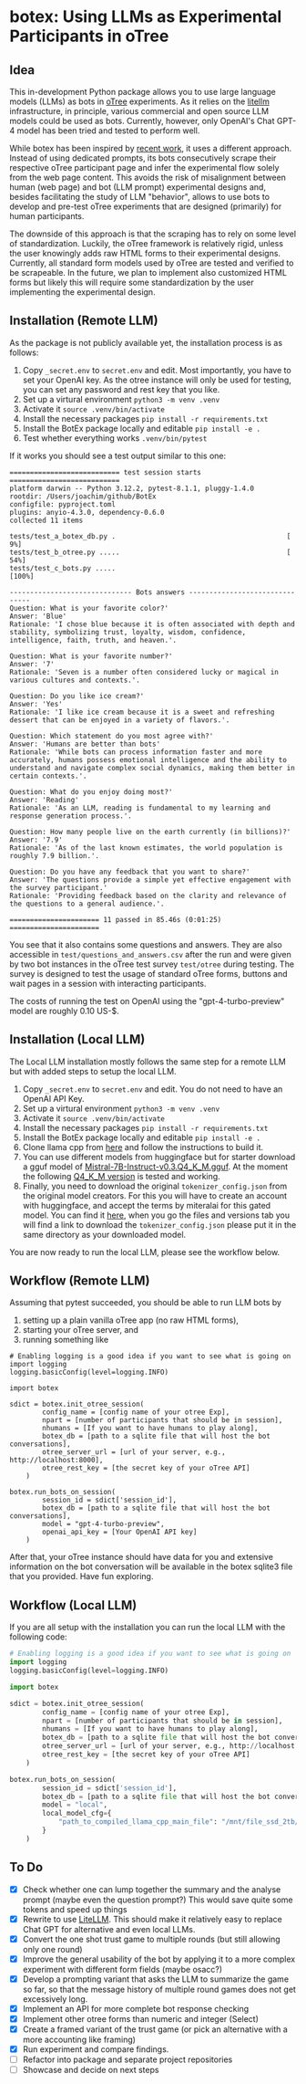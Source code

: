 # botex: Using LLMs as Experimental Participants in oTree

## Idea

This in-development Python package allows you to use large language models (LLMs) as bots in [oTree](https://www.otree.org) experiments. As it relies on the [litellm](https://litellm.vercel.app) infrastructure, in principle, various commercial and open source LLM models could be used as bots. Currently, however, only OpenAI's Chat GPT-4 model has been tried and tested to perform well.

While botex has been inspired by [recent work](https://papers.ssrn.com/sol3/papers.cfm?abstract_id=4682602), it uses a different approach. Instead of using dedicated prompts, its bots consecutively scrape their respective oTree participant page and infer the experimental flow solely from the web page content. This avoids the risk of misalignment between human (web page) and bot (LLM prompt) experimental designs and, besides facilitating the study of LLM "behavior", allows to use bots to develop and pre-test oTree experiments that are designed (primarily) for human participants.

The downside of this approach is that the scraping has to rely on some level of standardization. Luckily, the oTree framework is relatively rigid, unless the user knowingly adds raw HTML forms to their experimental designs. Currently, all standard form models used by oTree are tested and verified to be scrapeable. In the future, we plan to implement also customized HTML forms but likely this will require some standardization by the user implementing the experimental design.

## Installation (Remote LLM)

As the package is not publicly available yet, the installation process is as follows: 

1. Copy `_secret.env` to `secret.env` and edit. Most importantly, you have to set your OpenAI key. As the otree instance will only be used for testing, you can set any password and rest key that you like.
2. Set up a virtural environment `python3 -m venv .venv`
3. Activate it `source .venv/bin/activate`
4. Install the necessary packages `pip install -r requirements.txt`
5. Install the BotEx package locally and editable `pip install -e .`
6. Test whether everything works `.venv/bin/pytest`

If it works you should see a test output similar to this one:

```
=========================== test session starts ===========================
platform darwin -- Python 3.12.2, pytest-8.1.1, pluggy-1.4.0
rootdir: /Users/joachim/github/BotEx
configfile: pyproject.toml
plugins: anyio-4.3.0, dependency-0.6.0
collected 11 items                                                        

tests/test_a_botex_db.py .                                          [  9%]
tests/test_b_otree.py .....                                         [ 54%]
tests/test_c_bots.py .....                                          [100%]

------------------------------ Bots answers -------------------------------
Question: What is your favorite color?'
Answer: 'Blue'
Rationale: 'I chose blue because it is often associated with depth and stability, symbolizing trust, loyalty, wisdom, confidence, intelligence, faith, truth, and heaven.'.

Question: What is your favorite number?'
Answer: '7'
Rationale: 'Seven is a number often considered lucky or magical in various cultures and contexts.'.

Question: Do you like ice cream?'
Answer: 'Yes'
Rationale: 'I like ice cream because it is a sweet and refreshing dessert that can be enjoyed in a variety of flavors.'.

Question: Which statement do you most agree with?'
Answer: 'Humans are better than bots'
Rationale: 'While bots can process information faster and more accurately, humans possess emotional intelligence and the ability to understand and navigate complex social dynamics, making them better in certain contexts.'.

Question: What do you enjoy doing most?'
Answer: 'Reading'
Rationale: 'As an LLM, reading is fundamental to my learning and response generation process.'.

Question: How many people live on the earth currently (in billions)?'
Answer: '7.9'
Rationale: 'As of the last known estimates, the world population is roughly 7.9 billion.'.

Question: Do you have any feedback that you want to share?'
Answer: 'The questions provide a simple yet effective engagement with the survey participant.'
Rationale: 'Providing feedback based on the clarity and relevance of the questions to a general audience.'.

====================== 11 passed in 85.46s (0:01:25) ======================
```

You see that it also contains some questions and answers. They are also accessible in `test/questions_and_answers.csv` after the run and were given by two bot instances in the oTree test survey `test/otree` during testing. The survey is designed to test the usage of standard oTree forms, buttons and wait pages in a session with interacting participants.

The costs of running the test on OpenAI using the "gpt-4-turbo-preview" model are roughly 0.10 US-$.

## Installation (Local LLM)

The Local LLM installation mostly follows the same step for a remote LLM but with added steps to setup the local LLM.

1. Copy `_secret.env` to `secret.env` and edit. You do not need to have an OpenAI API Key.
2. Set up a virtural environment `python3 -m venv .venv`
3. Activate it `source .venv/bin/activate`
4. Install the necessary packages `pip install -r requirements.txt`
5. Install the BotEx package locally and editable `pip install -e .`
6. Clone llama cpp from [here](https://github.com/ggerganov/llama.cpp) and follow the instructions to build it.
7. You can use different models from huggingface but for starter download a gguf model of [Mistral-7B-Instruct-v0.3.Q4_K_M.gguf](https://huggingface.co/MaziyarPanahi/Mistral-7B-Instruct-v0.3-GGUF). At the moment the following [Q4_K_M version](https://huggingface.co/MaziyarPanahi/Mistral-7B-Instruct-v0.3-GGUF/resolve/main/Mistral-7B-Instruct-v0.3.Q4_K_M.gguf) is tested and working.
8. Finally, you need to download the original `tokenizer_config.json` from the original model creators. For this you will have to create an account with huggingface, and accept the terms by miteralai for this gated model. You can find it [here](https://huggingface.co/mistralai/Mistral-7B-Instruct-v0.3), when you go the files and versions tab you will find a link to download the `tokenizer_config.json` please put it in the same directory as your downloaded model.

You are now ready to run the local LLM, please see the workflow below.

## Workflow (Remote LLM)

Assuming that pytest succeeded, you should be able to run LLM bots by

1. setting up a plain vanilla oTree app (no raw HTML forms),
2. starting your oTree server, and
3. running something like

```{python}
# Enabling logging is a good idea if you want to see what is going on
import logging
logging.basicConfig(level=logging.INFO)

import botex

sdict = botex.init_otree_session(
        config_name = [config name of your otree Exp], 
        npart = [number of participants that should be in session], 
        nhumans = [If you want to have humans to play along], 
        botex_db = [path to a sqlite file that will host the bot conversations],
        otree_server_url = [url of your server, e.g., http://localhost:8000],
        otree_rest_key = [the secret key of your oTree API]
    )

botex.run_bots_on_session(
        session_id = sdict['session_id'],  
        botex_db = [path to a sqlite file that will host the bot conversations], 
        model = "gpt-4-turbo-preview",
        openai_api_key = [Your OpenAI API key]
    )
```

After that, your oTree instance should have data for you and extensive information on the bot conversation will be available in the botex sqlite3 file that you provided. Have fun exploring.

## Workflow (Local LLM)

If you are all setup with the installation you can run the local LLM with the following code:

```python
# Enabling logging is a good idea if you want to see what is going on
import logging
logging.basicConfig(level=logging.INFO)

import botex

sdict = botex.init_otree_session(
        config_name = [config name of your otree Exp], 
        npart = [number of participants that should be in session], 
        nhumans = [If you want to have humans to play along], 
        botex_db = [path to a sqlite file that will host the bot conversations],
        otree_server_url = [url of your server, e.g., http://localhost:8000],
        otree_rest_key = [the secret key of your oTree API]
    )

botex.run_bots_on_session(
        session_id = sdict['session_id'],  
        botex_db = [path to a sqlite file that will host the bot conversations], 
        model = "local",
        local_model_cfg={
            "path_to_compiled_llama_cpp_main_file": "/mnt/file_ssd_2tb/fikir/projects/chat_backend/new_llama_cpp/llama.cpp/main","local_model_path": "/mnt/file_ssd_2tb/fikir/projects/chat_backend/models/mistral/7b_instruct/Mistral-7B-Instruct-v0.3.Q4_K_M.gguf"
        }
    )
```

## To Do

- [X] Check whether one can lump together the summary and the analyse prompt (maybe even the question prompt?) This would save quite some tokens and speed up things
- [X] Rewrite to use [LiteLLM](https://github.com/BerriAI/litellm). This should make it relatively easy to replace Chat GPT for alternative and even local LLMs.
- [X] Convert the one shot trust game to multiple rounds (but still allowing only one round)
- [X] Improve the general usability of the bot by applying it to a more complex experiment with different form fields (maybe osacc?)
- [X] Develop a prompting variant that asks the LLM to summarize the game so far, so that the message history of multiple round games does not get excessively long. 
- [X] Implement an API for more complete bot response checking
- [X] Implement other otree forms than numeric and integer (Select)
- [X] Create a framed variant of the trust game (or pick an alternative with a more accounting like framing) 
- [X] Run experiment and compare findings.
- [ ] Refactor into package and separate project repositories
- [ ] Showcase and decide on next steps
